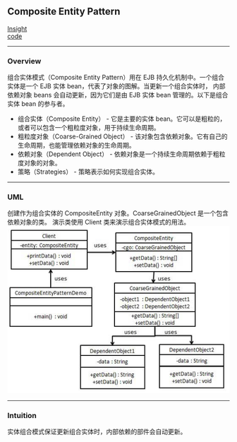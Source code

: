 ## Composite Entity Pattern
[Insight](https://www.runoob.com/design-pattern/composite-entity-pattern.html)  
[code](https://github.com/wan-h/BrainpowerCode/blob/master/DesignPatterns/CompositeEntityPattern.py)

---
### Overview  
组合实体模式（Composite Entity Pattern）用在 EJB 持久化机制中。一个组合实体是一个 EJB 实体 bean，代表了对象的图解。当更新一个组合实体时，
内部依赖对象 beans 会自动更新，因为它们是由 EJB 实体 bean 管理的。以下是组合实体 bean 的参与者。  

* 组合实体（Composite Entity） - 它是主要的实体 bean。它可以是粗粒的，或者可以包含一个粗粒度对象，用于持续生命周期。  
* 粗粒度对象（Coarse-Grained Object） - 该对象包含依赖对象。它有自己的生命周期，也能管理依赖对象的生命周期。  
* 依赖对象（Dependent Object） - 依赖对象是一个持续生命周期依赖于粗粒度对象的对象。  
* 策略（Strategies） - 策略表示如何实现组合实体。

---
### UML  
创建作为组合实体的 CompositeEntity 对象。CoarseGrainedObject 是一个包含依赖对象的类。
演示类使用 Client 类来演示组合实体模式的用法。  
![](src/UML_0.png)  

---
### Intuition  
实体组合模式保证更新组合实体时，内部依赖的部件会自动更新。